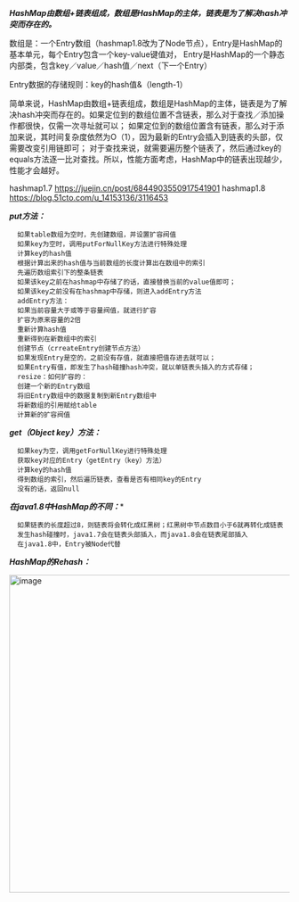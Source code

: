 ***HashMap由数组+链表组成，数组是HashMap的主体，链表是为了解决hash冲突而存在的。***

数组是：一个Entry数组（hashmap1.8改为了Node节点），Entry是HashMap的基本单元，每个Entry包含一个key-value键值对，
Entry是HashMap的一个静态内部类，包含key／value／hash值／next（下一个Entry）

Entry数据的存储规则：key的hash值&（length-1）

简单来说，HashMap由数组+链表组成，数组是HashMap的主体，链表是为了解决hash冲突而存在的。如果定位到的数组位置不含链表，那么对于查找／添加操作都很快，仅需一次寻址就可以；
如果定位到的数组位置含有链表，那么对于添加来说，其时间复杂度依然为O（1），因为最新的Entry会插入到链表的头部，仅需要改变引用链即可；
对于查找来说，就需要遍历整个链表了，然后通过key的equals方法逐一比对查找。所以，性能方面考虑，HashMap中的链表出现越少，性能才会越好。

hashmap1.7 https://juejin.cn/post/6844903550917541901
hashmap1.8 https://blog.51cto.com/u_14153136/3116453

***put方法：***

      如果table数组为空时，先创建数组，并设置扩容阀值
      如果key为空时，调用putForNullKey方法进行特殊处理
      计算key的hash值
      根据计算出来的hash值与当前数组的长度计算出在数组中的索引
      先遍历数组索引下的整条链表
      如果该key之前在hashmap中存储了的话，直接替换当前的value值即可；
      如果该key之前没有在hashmap中存储，则进入addEntry方法
      addEntry方法：
      如果当前容量大于或等于容量阀值，就进行扩容
      扩容为原来容量的2倍
      重新计算hash值
      重新得到在新数组中的索引
      创建节点（crreateEntry创建节点方法）
      如果发现Entry是空的，之前没有存值，就直接把值存进去就可以；
      如果Entry有值，即发生了hash碰撞hash冲突，就以单链表头插入的方式存储；
      resize：如何扩容的：
      创建一个新的Entry数组
      将旧Entry数组中的数据复制到新Entry数组中
      将新数组的引用赋给table
      计算新的扩容阀值

***get（Object key）方法：***

      如果key为空，调用getForNullKey进行特殊处理
      获取key对应的Entry（getEntry（key）方法）
      计算key的hash值
      得到数组的索引，然后遍历链表，查看是否有相同key的Entry
      没有的话，返回null

***在java1.8中HashMap的不同：****

      如果链表的长度超过8，则链表将会转化成红黑树；红黑树中节点数目小于6就再转化成链表
      发生hash碰撞时，java1.7会在链表头部插入，而java1.8会在链表尾部插入
      在java1.8中，Entry被Node代替
      
      
***HashMap的Rehash：***

<img width="570" alt="image" src="https://user-images.githubusercontent.com/67937122/161374814-86547b8c-b92c-410f-b545-23f4989d1dcc.png">




      
      
